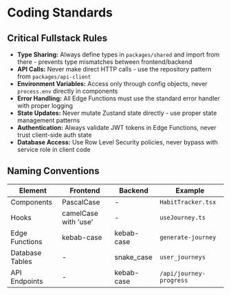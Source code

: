 # Coding Standards

## Critical Fullstack Rules

- **Type Sharing:** Always define types in `packages/shared` and import from there - prevents type mismatches between frontend/backend
- **API Calls:** Never make direct HTTP calls - use the repository pattern from `packages/api-client`
- **Environment Variables:** Access only through config objects, never `process.env` directly in components
- **Error Handling:** All Edge Functions must use the standard error handler with proper logging
- **State Updates:** Never mutate Zustand state directly - use proper state management patterns
- **Authentication:** Always validate JWT tokens in Edge Functions, never trust client-side auth state
- **Database Access:** Use Row Level Security policies, never bypass with service role in client code

## Naming Conventions

| Element | Frontend | Backend | Example |
|---------|----------|---------|---------|
| Components | PascalCase | - | `HabitTracker.tsx` |
| Hooks | camelCase with 'use' | - | `useJourney.ts` |
| Edge Functions | kebab-case | kebab-case | `generate-journey` |
| Database Tables | - | snake_case | `user_journeys` |
| API Endpoints | - | kebab-case | `/api/journey-progress` |

